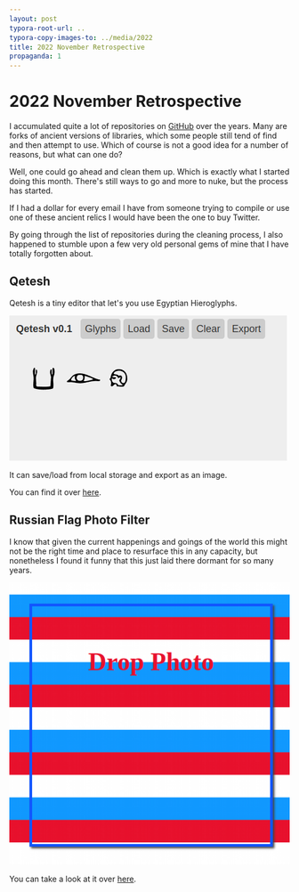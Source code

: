 ```yaml
---
layout: post
typora-root-url: ..
typora-copy-images-to: ../media/2022
title: 2022 November Retrospective
propaganda: 1
---
```

2022 November Retrospective
===========================

I accumulated quite a lot of repositories on [GitHub][github] over the years. Many are forks of ancient versions of libraries, which some people still tend of find and then attempt to use. Which of course is not a good idea for a number of reasons, but what can one do?

Well, one could go ahead and clean them up. Which is exactly what I started doing this month. There's still ways to go and more to nuke, but the process has started.

If I had a dollar for every email I have from someone trying to compile or use one of these ancient relics I would have been the one to buy Twitter.

By going through the list of repositories during the cleaning process, I also happened to stumble upon a few very old personal gems of mine that I have totally forgotten about.

## Qetesh

Qetesh is a tiny editor that let's you use Egyptian Hieroglyphs.

![image-20221201134748703](/media/2022/qetesh.png)

It can save/load from local storage and export as an image.

You can find it over [here][qetesh].

## Russian Flag Photo Filter

I know that given the current happenings and goings of the world this might not be the right time and place to resurface this in any capacity, but nonetheless I found it funny that this just laid there dormant for so many years.

![image-20221201135636924](/media/2022/ru.png)

You can take a look at it over [here][ru].

[github]: https://github.com/icebreaker
[qetesh]: https://mihail.co/qetesh/
[ru]: http://mihail.co/ru/

